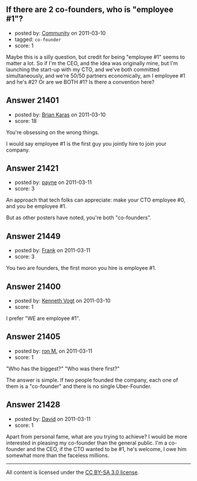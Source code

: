 ## If there are 2 co-founders, who is "employee #1"?

- posted by: [Community](https://stackexchange.com/users/-1/-1-community) on 2011-03-10
- tagged: `co-founder`
- score: 1

Maybe this is a silly question, but credit for being "employee #1" seems to matter a lot.  So if I'm the CEO, and the idea was originally mine, but I'm launching the start-up with my CTO, and we've both committed simultaneously, and we're 50/50 partners economically, am I employee #1 and he's #2?  Or are we BOTH #1?  Is there a convention here?


## Answer 21401

- posted by: [Brian Karas](https://stackexchange.com/users/-1/8465-brian-karas) on 2011-03-10
- score: 18

You're obsessing on the wrong things.

I would say employee #1 is the first guy you jointly hire to join your company.


## Answer 21421

- posted by: [payne](https://stackexchange.com/users/-1/8544-payne) on 2011-03-11
- score: 3

An approach that tech folks can appreciate:  make your CTO employee #0, and you be employee #1.

But as other posters have noted, you're both "co-founders".




## Answer 21449

- posted by: [Frank](https://stackexchange.com/users/-1/4858-frank) on 2011-03-11
- score: 3

You two are founders, the first moron you hire is employee #1.   


## Answer 21400

- posted by: [Kenneth Vogt](https://stackexchange.com/users/-1/6736-kenneth-vogt) on 2011-03-10
- score: 1

I prefer "WE are employee #1".


## Answer 21405

- posted by: [ron M.](https://stackexchange.com/users/-1/2122-ron-m) on 2011-03-11
- score: 1

"Who has the biggest?"
"Who was there first?"

The answer is simple. If two people founded the company, each one of them is a "co-founder" and there is no single Uber-Founder.


## Answer 21428

- posted by: [David](https://stackexchange.com/users/-1/5460-david) on 2011-03-11
- score: 1

Apart from personal fame, what are you trying to achieve? I would be more interested in pleasing my co-founder than the general public. I'm a co-founder and the CEO, if the CTO wanted to be #1, he's welcome, I owe him somewhat more than the faceless millions.



---

All content is licensed under the [CC BY-SA 3.0 license](https://creativecommons.org/licenses/by-sa/3.0/).
